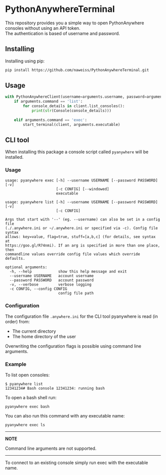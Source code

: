 # PythonAnywhereTerminal


This repository provides you a simple way to open PythonAnywhere consoles without using an API token.  
The authentication is based of username and password.

## Installing

Installing using pip:
```bash
pip install https://github.com/naweiss/PythonAnywhereTerminal.git
```

## Usage

```python
with PythonAnywhereClient(username=arguments.username, password=arguments.password) as client:
    if arguments.command == 'list':
        for console_details in client.list_consoles():
            print(str(Console(console_details)))
    
    elif arguments.command == 'exec':
        start_terminal(client, arguments.executable)
 ```

## CLI tool

When installing this package a console script called `pyanywhere` will be installed.

### Usage

```
usage: pyanywhere exec [-h] --username USERNAME [--password PASSWORD] [-v]
                       [-c CONFIG] [--windowed]
                       executable

usage: pyanywhere list [-h] --username USERNAME [--password PASSWORD] [-v]
                       [-c CONFIG]

Args that start with '--' (eg. --username) can also be set in a config file
(./.anywhere.ini or ~/.anywhere.ini or specified via -c). Config file syntax
allows: key=value, flag=true, stuff=[a,b,c] (for details, see syntax at
https://goo.gl/R74nmi). If an arg is specified in more than one place, then
commandline values override config file values which override defaults.

optional arguments:
  -h, --help            show this help message and exit
  --username USERNAME   account username
  --password PASSWORD   account password
  -v, --verbose         verbose logging
  -c CONFIG, --config CONFIG
                        config file path
```

### Configuration

The configuration file `.anywhere.ini` for the CLI tool pyanywhere is read (in order) from:
* The current directory
* The home directory of the user

Overwriting the configuration flags is possible using command line arguments.

### Example

To list open consoles:
```
$ pyanywhere list
12341234# Bash console 12341234: running bash
```

To open a bash shell run:
```
pyanywhere exec bash
```

You can also run this command with any executable name:
```
pyanywhere exec ls
```

---
**NOTE**

Command line arguments are not supported.

---

To connect to an existing console simply run exec with the executable name.
